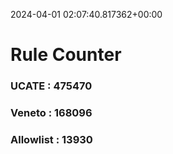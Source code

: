 2024-04-01 02:07:40.817362+00:00
# Rule Counter 
 ### UCATE : 475470

 ### Veneto : 168096

 ### Allowlist : 13930